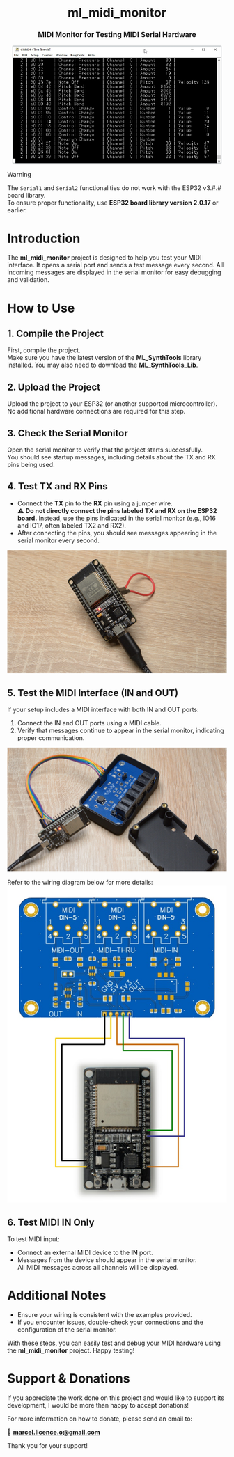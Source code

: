 <h1 align="center">ml_midi_monitor</h1>
<h3 align="center">MIDI Monitor for Testing MIDI Serial Hardware</h3>  
<p align="center"> 
  <img src="img/midi_monitor.jpg" alt="Project Picture" width="480px" height="270px"/><br>
</p>


> [!WARNING]  
> The `Serial1` and `Serial2` functionalities do not work with the ESP32 v3.#.# board library.  
> To ensure proper functionality, use **ESP32 board library version 2.0.17** or earlier.

# Introduction
The **ml_midi_monitor** project is designed to help you test your MIDI interface. It opens a serial port and sends a test message every second. All incoming messages are displayed in the serial monitor for easy debugging and validation.

# How to Use
## 1. Compile the Project
First, compile the project.  
Make sure you have the latest version of the **ML_SynthTools** library installed. You may also need to download the **ML_SynthTools_Lib**.

## 2. Upload the Project
Upload the project to your ESP32 (or another supported microcontroller).  
No additional hardware connections are required for this step.

## 3. Check the Serial Monitor
Open the serial monitor to verify that the project starts successfully.  
You should see startup messages, including details about the TX and RX pins being used.

## 4. Test TX and RX Pins
- Connect the **TX** pin to the **RX** pin using a jumper wire.  
  ⚠ **Do not directly connect the pins labeled TX and RX on the ESP32 board.** Instead, use the pins indicated in the serial monitor (e.g., IO16 and IO17, often labeled TX2 and RX2).  
- After connecting the pins, you should see messages appearing in the serial monitor every second.  

<img src="img/ESP32_TX_to_RX.jpg" alt="Tx connected to RX"/>

## 5. Test the MIDI Interface (IN and OUT)
If your setup includes a MIDI interface with both IN and OUT ports:
1. Connect the IN and OUT ports using a MIDI cable.
2. Verify that messages continue to appear in the serial monitor, indicating proper communication.

<img src="img/ESP32_with_MIDI_IO.jpg" alt="MIDI Interface with ESP32"/>

Refer to the wiring diagram below for more details:  
<img src="img/MIDI_IO_ESP32_DOIT_wiring.jpg" alt="MIDI Interface with ESP32 wiring diagram"/>


## 6. Test MIDI IN Only
To test MIDI input:
- Connect an external MIDI device to the **IN** port.  
- Messages from the device should appear in the serial monitor.  
  All MIDI messages across all channels will be displayed.

# Additional Notes
- Ensure your wiring is consistent with the examples provided.
- If you encounter issues, double-check your connections and the configuration of the serial monitor.

With these steps, you can easily test and debug your MIDI hardware using the **ml_midi_monitor** project. Happy testing!

# Support & Donations

If you appreciate the work done on this project and would like to support its development, I would be more than happy to accept donations!

For more information on how to donate, please send an email to:

📧 **marcel.licence.o@gmail.com**

Thank you for your support!
